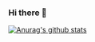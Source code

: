 ### Hi there 👋

[![Anurag's github stats](https://github-readme-stats.vercel.app/api?username=cdthomp1)](https://github.com/anuraghazra/github-readme-stats)

<!--
**cdthomp1/cdthomp1** is a ✨ _special_ ✨ repository because its `README.md` (this file) appears on your GitHub profile.

Here are some ideas to get you started:

- 🔭 I’m currently working on ...
- 🌱 I’m currently learning ...
- 👯 I’m looking to collaborate on ...
- 🤔 I’m looking for help with ...
- 💬 Ask me about ...
- 📫 How to reach me: ...
- 😄 Pronouns: ...
- ⚡ Fun fact: ...
-->
